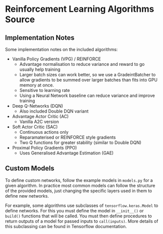 # Reinforcement Learning Algorithms Source

## Implementation Notes

Some implementation notes on the included algorithms:

* Vanilla Policy Gradients (VPG) / REINFORCE
    * Advantage normalisation to reduce variance and reward to go usually help training
    * Larger batch sizes can work better, so we use a GradeintBatcher to allow 
    gradients to be summed over larger batches than fits into GPU memory at once.
    * Sensitive to learning rate
    * Using a Neural Network baseline can reduce variance and improve training
* Deep Q-Networks (DQN)
    * Also included Double DQN variant
* Advantage Actor Critic (AC)
    * Vanilla A2C version
* Soft Actor Critic (SAC)
    * Continuous actions only
    * Reparamaterised or REINFORCE style gradients
    * Two Q functions for greater stability (similar to Double DQN)
* Proximal Policy Gradients (PPO)
    * Uses Generalised Advantage Estimation (GAE)


## Custom Models

To define custom networks, follow the example models in `models.py` for a given algorithm.
In practice most common models can follow the structure of the
provided models, just changing the specific layers used in them to define new networks.

For example, some algorithms use subclasses of `tensorflow.keras.Model` to define 
networks. For this you must define the model in `__init__()` or `build()` functions 
that will be called. You must then define procedures to return outputs of a model for
passed inputs to `call(inputs)`. More details of this subclassing can be found in 
Tensorflow documentation. 
